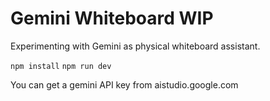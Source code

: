 # Gemini Whiteboard WIP

Experimenting with Gemini as physical whiteboard assistant.

`npm install`
`npm run dev`

You can get a gemini API key from aistudio.google.com
